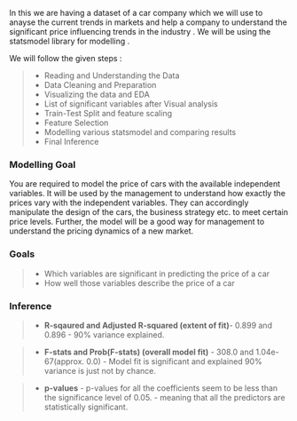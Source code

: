 In this we are having a dataset of a car company which we will use to anayse the current trends in markets and help a company to understand the significant 
price influencing trends in the industry .
We will be using the statsmodel library for modelling .

We will follow the given steps :
> * Reading and Understanding the Data
> * Data Cleaning and Preparation
> * Visualizing the data and EDA
> * List of significant variables after Visual analysis
> * Train-Test Split and feature scaling
> * Feature Selection
> * Modelling various statsmodel and comparing results
> * Final Inference


### Modelling Goal
You are required to model the price of cars with the available independent variables. It will be used by the management to understand how exactly 
the prices vary with the independent variables. They can accordingly manipulate the design of the cars, the business strategy etc. to meet certain price levels.
Further, the model will be a good way for management to understand the pricing dynamics of a new market.

### Goals 
>- Which variables are significant in predicting the price of a car
>- How well those variables describe the price of a car

### Inference 

> * **R-sqaured and Adjusted R-squared (extent of fit)**- 0.899 and 0.896 - 90% variance explained.

> * **F-stats and Prob(F-stats) (overall model fit)** - 308.0 and 1.04e-67(approx. 0.0) - Model fit is significant and explained 90% variance is just not by chance.

> * **p-values** - p-values for all the coefficients seem to be less than the significance level of 0.05. - meaning that all the predictors are statistically significant.


